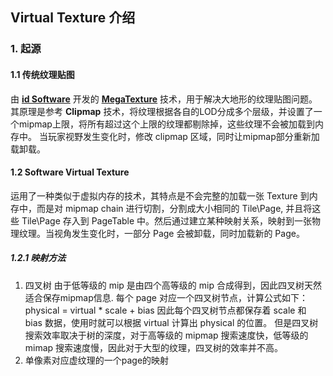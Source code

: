 ## Virtual Texture 介绍

### 1. 起源

#### 1.1 传统纹理贴图
由 <u>**id Software**</u> 开发的 <u>**MegaTexture**</u> 技术，用于解决大地形的纹理贴图问题。
其原理是参考 **Clipmap** 技术，将纹理根据各自的LOD分成多个层级，并设置了一个mipmap上限，将所有超过这个上限的纹理都剔除掉，这些纹理不会被加载到内存中。
当玩家视野发生变化时，修改 clipmap 区域，同时让mipmap部分重新加载卸载。

#### 1.2 Software Virtual Texture
运用了一种类似于虚拟内存的技术，其特点是不会完整的加载一张 Texture 到内存中，而是对 mipmap chain 进行切割，分割成大小相同的 Tile\Page, 并且将这些 Tile\Page 存入到 PageTable 中。然后通过建立某种映射关系，映射到一张物理纹理。当视角发生变化时，一部分 Page 会被卸载，同时加载新的 Page。

##### 1.2.1 映射方法
1. 四叉树
    由于低等级的 mip 是由四个高等级的 mip 合成得到，因此四叉树天然适合保存mipmap信息.
    每个 page 对应一个四叉树节点，计算公式如下：
    physical = virtual * scale + bias
    因此每个四叉树节点都保存着 scale 和 bias 数据，使用时就可以根据 virtual 计算出 physical 的位置。
    但是四叉树搜索效率取决于树的深度，对于高等级的 mipmap 搜索速度快，低等级的 mimap 搜索速度慢，因此对于大型的纹理，四叉树的效率并不高。
2. 单像素对应虚纹理的一个page的映射
    
